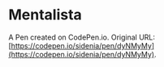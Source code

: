 # Mentalista

A Pen created on CodePen.io. Original URL: [https://codepen.io/sidenia/pen/dyNMyMy](https://codepen.io/sidenia/pen/dyNMyMy).



